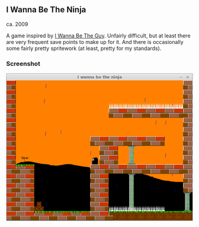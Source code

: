 ## I Wanna Be The Ninja ##

ca. 2009

A game inspired by [I Wanna Be The Guy](http://kayin.moe/iwbtg/). Unfairly difficult, but at least there are very frequent save points to make up for it. And there is occasionally some fairly pretty spritework (at least, pretty for my standards).

### Screenshot ###

![Screenshot](screenshot.png)
